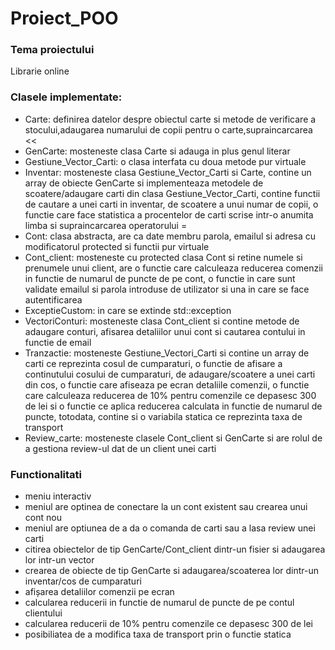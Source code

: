 # Proiect_POO
### Tema proiectului <br />
Librarie online<br />
### Clasele implementate:<br />
- Carte: definirea datelor despre obiectul carte si metode de verificare a stocului,adaugarea numarului de copii pentru o carte,supraincarcarea << <br />
- GenCarte: mosteneste clasa Carte si adauga in plus genul literar<br />
- Gestiune_Vector_Carti: o clasa interfata cu doua metode pur virtuale<br />
- Inventar: mosteneste clasa Gestiune_Vector_Carti si Carte, contine un array de obiecte GenCarte si implementeaza metodele de scoatere/adaugare carti din clasa Gestiune_Vector_Carti, contine functii de cautare a unei carti in inventar, de scoatere a unui numar de copii, o functie care face statistica a procentelor de carti scrise intr-o anumita limba si supraincarcarea operatorului = <br />
- Cont: clasa abstracta, are ca date membru parola, emailul si adresa cu modificatorul protected si functii pur virtuale<br />
- Cont_client: mosteneste cu protected clasa Cont si retine numele si prenumele unui client, are o functie care calculeaza reducerea comenzii in functie de numarul de puncte de pe cont, o functie in care sunt validate emailul si parola introduse de utilizator si una in care se face autentificarea <br />
- ExceptieCustom: in care se extinde std::exception<br />
- VectoriConturi: mosteneste clasa Cont_client si contine metode de adaugare conturi, afisarea detaliilor unui cont si cautarea contului in functie de email <br />
- Tranzactie: mosteneste Gestiune_Vectori_Carti si contine un array de carti ce reprezinta cosul de cumparaturi, o functie de afisare a continutului cosului de cumparaturi, de adaugare/scoatere a unei carti din cos, o functie care afiseaza pe ecran detaliile comenzii, o functie care calculeaza reducerea de 10% pentru comenzile ce depasesc 300 de lei si o functie ce aplica reducerea calculata in functie de numarul de puncte, totodata, contine si o variabila statica ce reprezinta taxa de transport <br />
- Review_carte: mosteneste clasele Cont_client si GenCarte si are rolul de a gestiona review-ul dat de un client unei carti <br />
### Functionalitati<br />
- meniu interactiv <br />
- meniul are optinea de conectare la un cont existent sau crearea unui cont nou <br />
- meniul are optiunea de a da o comanda de carti sau a lasa review unei carti <br />
- citirea obiectelor de tip GenCarte/Cont_client dintr-un fisier si adaugarea lor intr-un vector <br />
- crearea de obiecte de tip GenCarte si adaugarea/scoaterea lor dintr-un inventar/cos de cumparaturi<br />
- afișarea detaliilor comenzii pe ecran<br />
- calcularea reducerii in functie de numarul de puncte de pe contul clientului<br />
- calcularea reducerii de 10% pentru comenzile ce depasesc 300 de lei<br />
- posibiliatea de a modifica taxa de transport prin o functie statica <br />

